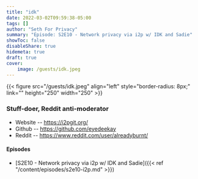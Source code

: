 ```yaml
---
title: "idk"
date: 2022-03-02T09:59:38-05:00
tags: []
author: "Seth For Privacy"
summary: "Episode: S2E10 - Network privacy via i2p w/ IDK and Sadie"
showToc: false
disableShare: true
hidemeta: true
draft: true
cover:
    image: /guests/idk.jpeg
---
```


{{< figure src="/guests/idk.jpeg" align="left" style="border-radius: 8px;" link="" height="250" width="250" >}}

### Stuff-doer, Reddit anti-moderator

- Website -- https://i2pgit.org/
- Github -- https://github.com/eyedeekay
- Reddit -- https://www.reddit.com/user/alreadyburnt/

#### Episodes

- [S2E10 - Network privacy via i2p w/ IDK and Sadie]({{< ref "/content/episodes/s2e10-i2p.md" >}})
